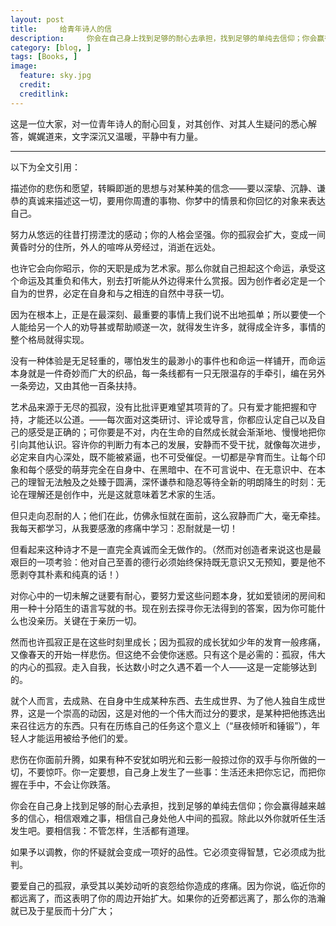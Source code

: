```yaml
---
layout: post  
title:     给青年诗人的信
description:     你会在自己身上找到足够的耐心去承担，找到足够的单纯去信仰；你会赢得越来越多的信心，相信艰难之事，相信自己身处他人中间的孤寂。
category: [blog, ]  
tags: [Books, ]  
image:
  feature: sky.jpg
  credit:   
  creditlink:   
---
```


这是一位大家，对一位青年诗人的耐心回复，对其创作、对其人生疑问的悉心解答，娓娓道来，文字深沉又温暖，平静中有力量。

***
以下为全文引用：

描述你的悲伤和愿望，转瞬即逝的思想与对某种美的信念——要以深挚、沉静、谦恭的真诚来描述这一切，要用你周遭的事物、你梦中的情景和你回忆的对象来表达自己。

努力从悠远的往昔打捞湮沈的感动；你的人格会坚强。你的孤寂会扩大，变成一间黄昏时分的住所，外人的喧哗从旁经过，消逝在远处。

也许它会向你昭示，你的天职是成为艺术家。那么你就自己担起这个命运，承受这个命运及其重负和伟大，别去打听能从外边得来什么赏报。因为创作者必定是一个自为的世界，必定在自身和与之相连的自然中寻获一切。

因为在根本上，正是在最深刻、最重要的事情上我们说不出地孤单；所以要使一个人能给另一个人的劝导甚或帮助顺遂一次，就得发生许多，就得成全许多，事情的整个格局就得实现。

没有一种体验是无足轻重的，哪怕发生的最渺小的事件也和命运一样铺开，而命运本身就是一件奇妙而广大的织品，每一条线都有一只无限温存的手牵引，编在另外一条旁边，又由其他一百条扶持。

艺术品来源于无尽的孤寂，没有比批评更难望其项背的了。只有爱才能把握和守持，才能还以公道。——每次面对这类研讨、评论或导言，你都应认定自己以及自己的感受是正确的；可你要是不对，内在生命的自然成长就会渐渐地、慢慢地把你引向其他认识。容许你的判断力有本己的发展，安静而不受干扰，就像每次进步，必定来自内心深处，既不能被紧逼，也不可受催促。一切都是孕育而生。让每个印象和每个感受的萌芽完全在自身中、在黑暗中、在不可言说中、在无意识中、在本己的理智无法触及之处臻于圆满，深怀谦恭和隐忍等待全新的明朗降生的时刻：无论在理解还是创作中，光是这就意味着艺术家的生活。

但只走向忍耐的人；他们在此，仿佛永恒就在面前，这么寂静而广大，毫无牵挂。我每天都学习，从我要感激的疼痛中学习：忍耐就是一切！

但看起来这种诗才不是一直完全真诚而全无做作的。（然而对创造者来说这也是最艰巨的一项考验：他对自己至善的德行必须始终保持既无意识又无预知，要是他不愿剥夺其朴素和纯真的话！）

对你心中的一切未解之谜要有耐心，要努力爱这些问题本身，犹如爱锁闭的房间和用一种十分陌生的语言写就的书。现在别去探寻你无法得到的答案，因为你可能什么也没亲历。关键在于亲历一切。

然而也许孤寂正是在这些时刻里成长；因为孤寂的成长犹如少年的发育一般疼痛，又像春天的开始一样悲伤。但这绝不会使你迷惑。只有这个是必需的：孤寂，伟大的内心的孤寂。走入自我，长达数小时之久遇不着一个人——这是一定能够达到的。

就个人而言，去成熟、在自身中生成某种东西、去生成世界、为了他人独自生成世界，这是一个崇高的动因，这是对他的一个伟大而过分的要求，是某种把他拣选出来召往远方的东西。只有在历练自己的任务这个意义上（“昼夜倾听和锤锻”），年轻人才能运用被给予他们的爱。

悲伤在你面前升腾，如果有种不安犹如明光和云影一般掠过你的双手与你所做的一切，不要惊吓。你一定要想，自己身上发生了一些事：生活还未把你忘记，而把你握在手中，不会让你跌落。

你会在自己身上找到足够的耐心去承担，找到足够的单纯去信仰；你会赢得越来越多的信心，相信艰难之事，相信自己身处他人中间的孤寂。除此以外你就听任生活发生吧。要相信我：不管怎样，生活都有道理。

如果予以调教，你的怀疑就会变成一项好的品性。它必须变得智慧，它必须成为批判。

要爱自己的孤寂，承受其以美妙动听的哀怨给你造成的疼痛。因为你说，临近你的都远离了，而这表明了你的周边开始扩大。如果你的近旁都远离了，那么你的浩瀚就已及于星辰而十分广大；


